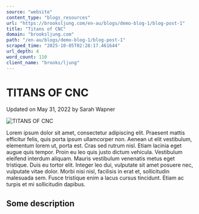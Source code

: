 ```yaml
---
source: "website"
content_type: "blogs_resources"
url: "https://brooksljung.com/en-au/blogs/demo-blog-1/blog-post-1"
title: "Titans of CNC"
domain: "brooksljung.com"
path: "/en-au/blogs/demo-blog-1/blog-post-1"
scraped_time: "2025-10-05T02:28:17.461644"
url_depth: 4
word_count: 110
client_name: "brooks/ljung"
---
```


# TITANS OF CNC

Updated on  May 31, 2022 by  Sarah Wapner

![TITANS OF CNC](//brooksljung.com/cdn/shop/articles/Screenshot_2022-05-31_121704.jpg?v=1654027028&width=2200)

Lorem ipsum dolor sit amet, consectetur adipiscing elit. Praesent mattis efficitur felis, quis porta ipsum ullamcorper non. Aenean ut elit vestibulum, elementum lorem ut, porta est. Cras sed rutrum nisl. Etiam lacinia eget augue quis tempor. Proin eu leo quis justo dictum vehicula. Vestibulum eleifend interdum aliquam. Mauris vestibulum venenatis metus eget tristique. Duis eu tortor elit. Integer leo dui, vulputate sit amet posuere nec, vulputate vitae dolor. Morbi nisi nisl, facilisis in erat et, sollicitudin malesuada sem. Fusce tristique enim a lacus cursus tincidunt. Etiam ac turpis et mi sollicitudin dapibus.

## Some description